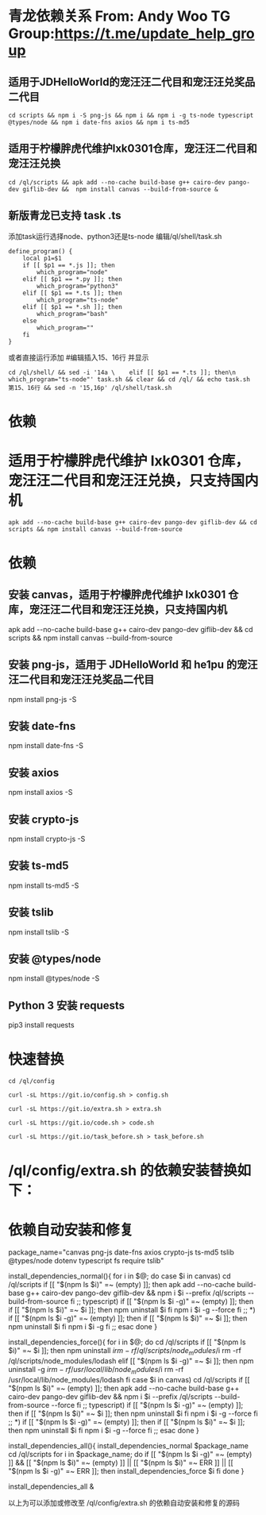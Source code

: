 # 青龙依赖关系 From: Andy Woo TG Group:https://t.me/update_help_group

## 适用于JDHelloWorld的宠汪汪二代目和宠汪汪兑奖品二代目

`cd scripts && npm i -S png-js && npm i && npm i -g ts-node typescript @types/node && npm i date-fns axios && npm i ts-md5`

## 适用于柠檬胖虎代维护lxk0301仓库，宠汪汪二代目和宠汪汪兑换

`cd /ql/scripts && apk add --no-cache build-base g++ cairo-dev pango-dev giflib-dev &&  npm install canvas --build-from-source &`


## 新版青龙已支持 task .ts

添加task运行选择node、python3还是ts-node 编辑/ql/shell/task.sh

    define_program() {
        local p1=$1
        if [[ $p1 == *.js ]]; then
            which_program="node"
        elif [[ $p1 == *.py ]]; then
            which_program="python3"
        elif [[ $p1 == *.ts ]]; then
            which_program="ts-node"
        elif [[ $p1 == *.sh ]]; then
            which_program="bash"
        else
            which_program=""
        fi
    }

或者直接运行添加 #编辑插入15、16行 并显示

`cd /ql/shell/ && sed -i '14a \    elif [[ $p1 == *.ts ]]; then\n        which_program="ts-node"' task.sh && clear && cd /ql/ && echo task.sh 第15、16行 && sed -n '15,16p' /ql/shell/task.sh`

# 依赖
# 适用于柠檬胖虎代维护 lxk0301 仓库，宠汪汪二代目和宠汪汪兑换，只支持国内机

    apk add --no-cache build-base g++ cairo-dev pango-dev giflib-dev && cd scripts && npm install canvas --build-from-source

# 依赖
## 安装 canvas，适用于柠檬胖虎代维护 lxk0301 仓库，宠汪汪二代目和宠汪汪兑换，只支持国内机
apk add --no-cache build-base g++ cairo-dev pango-dev giflib-dev && cd scripts && npm install canvas --build-from-source
## 安装 png-js，适用于 JDHelloWorld 和 he1pu 的宠汪汪二代目和宠汪汪兑奖品二代目
npm install png-js -S
## 安装 date-fns
npm install date-fns -S
## 安装 axios
npm install axios -S
## 安装 crypto-js
npm install crypto-js -S
## 安装 ts-md5
npm install ts-md5 -S
## 安装 tslib
npm install tslib -S
## 安装 @types/node
npm install @types/node -S
## Python 3 安装 requests
pip3 install requests
# 快速替换

    cd /ql/config

    curl -sL https://git.io/config.sh > config.sh

    curl -sL https://git.io/extra.sh > extra.sh

    curl -sL https://git.io/code.sh > code.sh

    curl -sL https://git.io/task_before.sh > task_before.sh

# /ql/config/extra.sh 的依赖安装替换如下：

# 依赖自动安装和修复
package_name="canvas png-js date-fns axios crypto-js ts-md5 tslib @types/node dotenv typescript fs require tslib"

install_dependencies_normal(){
    for i in $@; do
        case $i in
            canvas)
                cd /ql/scripts
                if [[ "$(npm ls $i)" =~ (empty) ]]; then
                    apk add --no-cache build-base g++ cairo-dev pango-dev giflib-dev && npm i $i --prefix /ql/scripts --build-from-source
                fi
                ;;
            typescript)
                if [[ "$(npm ls $i -g)" =~ (empty) ]]; then
                    if [[ "$(npm ls $i)" =~ $i ]]; then
                        npm uninstall $i
                    fi
                    npm i $i -g --force
                fi
                ;;
            *)
                if [[ "$(npm ls $i -g)" =~ (empty) ]]; then
                    if [[ "$(npm ls $i)" =~ $i ]]; then
                        npm uninstall $i
                    fi
                    npm i $i -g
                fi
                ;;
        esac
    done
}

install_dependencies_force(){
    for i in $@; do
        cd /ql/scripts
        if [[ "$(npm ls $i)" =~ $i ]]; then
            npm uninstall $i
            rm -rf /ql/scripts/node_modules/$i
            rm -rf /ql/scripts/node_modules/lodash
        elif [[ "$(npm ls $i -g)" =~ $i ]]; then
            npm uninstall -g $i
            rm -rf /usr/local/lib/node_modules/$i
            rm -rf /usr/local/lib/node_modules/lodash
      fi
        case $i in
            canvas)
                cd /ql/scripts
                if [[ "$(npm ls $i)" =~ (empty) ]]; then
                    apk add --no-cache build-base g++ cairo-dev pango-dev giflib-dev && npm i $i --prefix /ql/scripts --build-from-source --force
                fi
                ;;
            typescript)
                if [[ "$(npm ls $i -g)" =~ (empty) ]]; then
                    if [[ "$(npm ls $i)" =~ $i ]]; then
                        npm uninstall $i
                    fi
                    npm i $i -g --force
                fi
                ;;
            *)
                if [[ "$(npm ls $i -g)" =~ (empty) ]]; then
                    if [[ "$(npm ls $i)" =~ $i ]]; then
                        npm uninstall $i
                    fi
                    npm i $i -g --force
                fi
                ;;
        esac
    done
}

install_dependencies_all(){
    install_dependencies_normal $package_name
    cd /ql/scripts
    for i in $package_name; do
        if [[ "$(npm ls $i -g)" =~ (empty) ]] && [[ "$(npm ls $i)" =~ (empty) ]] || [[ "$(npm ls $i)" =~ ERR ]] || [[ "$(npm ls $i -g)" =~ ERR ]]; then
            install_dependencies_force $i
        fi
    done
}

install_dependencies_all &


以上为可以添加或修改至 /ql/config/extra.sh 的依赖自动安装和修复的源码

